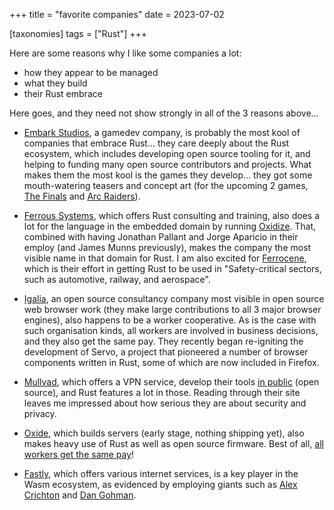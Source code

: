+++
title = "favorite companies"
date = 2023-07-02

[taxonomies]
tags = ["Rust"]
+++

Here are some reasons why I like some companies a lot:
- how they appear to be managed
- what they build
- their Rust embrace

Here goes, and they need not show strongly in all of the 3 reasons above...

- [Embark Studios],
  a gamedev company,
  is probably the most kool of companies that embrace Rust...
  they care deeply about the Rust ecosystem,
  which includes developing open source tooling for it,
  and helping to funding many open source contributors and projects.
  What makes them the most kool is the games they develop...
  they got some mouth-watering teasers and concept art
  (for the upcoming 2 games, [The Finals] and [Arc Raiders]).

- [Ferrous Systems], which offers Rust consulting and training,
  also does a lot for the language in the embedded domain by running [Oxidize].
  That, combined with having Jonathan Pallant and Jorge Aparicio in their employ
  (and James Munns previously),
  makes the company the most visible name in that domain for Rust.
  I am also excited for [Ferrocene],
  which is their effort in getting Rust to be used in
  "Safety-critical sectors, such as automotive, railway, and aerospace".

- [Igalia],
  an open source consultancy company most visible in open source web browser work
  (they make large contributions to all 3 major browser engines),
  also happens to be a worker cooperative.
  As is the case with such organisation kinds,
  all workers are involved in business decisions,
  and they also get the same pay.
  They recently began re-igniting the development of Servo,
  a project that pioneered a number of browser components written in Rust,
  some of which are now included in Firefox.

- [Mullvad], which offers a VPN service,
  develop their tools [in public] (open source),
  and Rust features a lot in those.
  Reading through their site leaves me impressed about how
  serious they are about security and privacy.

- [Oxide], which builds servers (early stage, nothing shipping yet),
  also makes heavy use of Rust as well as open source firmware.
  Best of all, [all workers get the same pay]!

- [Fastly], which offers various internet services,
  is a key player in the Wasm ecosystem,
  as evidenced by employing giants such as [Alex Crichton] and [Dan Gohman].

[Ferrous Systems]: https://ferrous-systems.com
[Oxidize]: https://oxidizeconf.com
[Ferrocene]: https://ferrous-systems.com/ferrocene
[Mullvad]: https://mullvad.net
[Oxide]: https://oxide.computer
[all workers get the same pay]: https://oxide.computer/blog/compensation-as-a-reflection-of-values
[in public]: https://github.com/mullvad
[Fastly]: https://www.fastly.com
[Alex Crichton]: https://github.com/alexcrichton
[Dan Gohman]: https://github.com/sunfishcode
[Embark Studios]: https://www.embark-studios.com
[The Finals]: https://www.reachthefinals.com
[Arc Raiders]: https://arcraiders.com
[Igalia]: https://igalia.com
